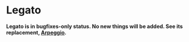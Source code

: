 # Legato

**Legato is in bugfixes-only status. No new things will be added. See its replacement, [Arpeggio](https://github.com/harmony-development/arpeggio).**
